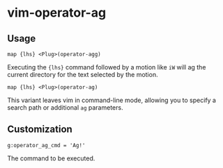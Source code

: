 vim-operator-ag
===============

## Usage

`map {lhs} <Plug>(operator-agg)`

Executing the `{lhs}` command followed by a motion like `iW` will ag the current directory for the text selected by the motion.

`map {lhs} <Plug>(operator-ag)`

This variant leaves vim in command-line mode, allowing you to specify a search path or additional `ag` parameters.

## Customization

`g:operator_ag_cmd = 'Ag!'`

The command to be executed.
